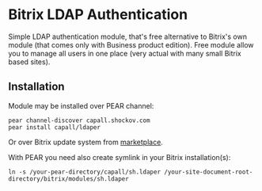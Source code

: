 Bitrix LDAP Authentication
==========================

Simple LDAP authentication module, that's free alternative to Bitrix's own module (that comes only with Business product edition). Free module allow you to manage all users in one place (very actual with many small Bitrix based sites).

Installation
------------

Module may be installed over PEAR channel:

    pear channel-discover capall.shockov.com
    pear install capall/ldaper

Or over Bitrix update system from [marketplace](http://www.1c-bitrix.ru/solutions/marketplace/sh.ldaper "LDAPer").

With PEAR you need also create symlink in your Bitrix installation(s):

    ln -s /your-pear-directory/capall/sh.ldaper /your-site-document-root-directory/bitrix/modules/sh.ldaper
